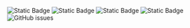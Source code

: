 ![Static Badge](https://img.shields.io/badge/blacklists-60-000000) ![Static Badge](https://img.shields.io/badge/blacklisted-2858386-cc0000) ![Static Badge](https://img.shields.io/badge/whitelisted-2243-00CC00) ![Static Badge](https://img.shields.io/badge/streaming_blacklist-28107-000000) ![GitHub issues](https://img.shields.io/github/issues/fabriziosalmi/blacklists)
